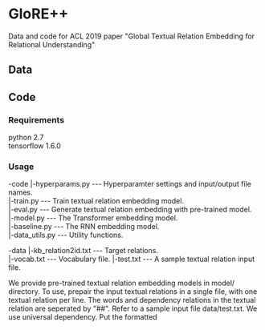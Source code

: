 # GloRE++
Data and code for ACL 2019 paper "Global Textual Relation Embedding for Relational Understanding"

## Data

## Code
### Requirements
python 2.7  
tensorflow 1.6.0

### Usage
-code
  |-hyperparams.py ---  Hyperparamter settings and input/output file names.  
  |-train.py --- Train textual relation embedding model.  
  |-eval.py --- Generate textual relation embedding with pre-trained model.  
  |-model.py --- The Transformer embedding model.  
  |-baseline.py --- The RNN embedding model.  
  |-data_utils.py --- Utility functions.  
  
-data
  |-kb_relation2id.txt --- Target relations.  
  |-vocab.txt --- Vocabulary file.
  |-test.txt --- A sample textual relation input file.

We provide pre-trained textual relation embedding models in model/ directory. To use, prepair the input textual relations in a single file, with one textual relation per line. The words and dependency relations in the textual relation are seperated by "##". Refer to a sample input file data/test.txt. We use universal dependency. Put the formatted 
